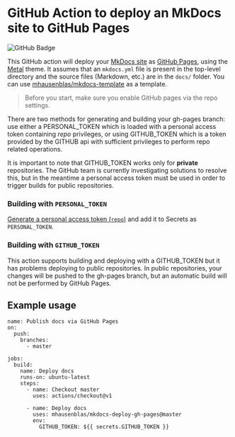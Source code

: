 # GitHub Action to deploy an MkDocs site to GitHub Pages

![GitHub Badge](https://github.com/mhausenblas/mkdocs-deploy-gh-pages/workflows/Build/badge.svg)

This GitHub action will deploy your [MkDocs site](https://www.mkdocs.org/) as [GitHub Pages](https://pages.github.com/), using the [Metal](https://github.com/squidfunk/mkdocs-material) theme. It assumes that an `mkdocs.yml` file is present in the top-level directory and the source files (Markdown, etc.) are in the `docs/` folder. You can use [mhausenblas/mkdocs-template](https://github.com/mhausenblas/mkdocs-template) as a template.  
  
> Before you start, make sure you enable GitHub pages via the repo settings.  
  
There are two methods for generating and building your gh-pages branch: use either a PERSONAL_TOKEN which is loaded with a personal access token containing *repo* privileges, or using GITHUB_TOKEN which is a token provided by the GITHUB api with sufficient privileges to perform repo related operations.  
  
It is important to note that GITHUB_TOKEN works only for **private** repositories. The GitHub team is currently investigating solutions to resolve this, but in the meantime a personal access token must be used in order to trigger builds for public repositories.
  
### Building with `PERSONAL_TOKEN`  
[Generate a personal access token (`repo`)](https://github.com/settings/tokens) and add it to Secrets as `PERSONAL_TOKEN`.

### Building with `GITHUB_TOKEN`  
This action supports building and deploying with a GITHUB_TOKEN but it has problems deploying to public repositories. In public repositories, your changes will be pushed to the gh-pages branch, but an automatic build will not be performed by GitHub Pages.

## Example usage

```shell
name: Publish docs via GitHub Pages
on:
  push:
    branches:
      - master

jobs:
  build:
    name: Deploy docs
    runs-on: ubuntu-latest
    steps:
      - name: Checkout master
        uses: actions/checkout@v1

      - name: Deploy docs
        uses: mhausenblas/mkdocs-deploy-gh-pages@master
        env:
          GITHUB_TOKEN: ${{ secrets.GITHUB_TOKEN }}
```

